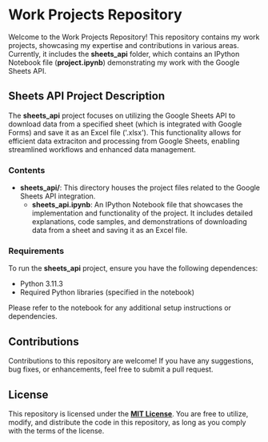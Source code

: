 # Work Projects Repository

Welcome to the Work Projects Repository! This repository contains my work projects, showcasing my expertise and contributions in various areas. Currently, it includes the **sheets_api** folder, which contains an IPython Notebook file (**project.ipynb**) demonstrating my work with the Google Sheets API.

## Sheets API Project Description

The **sheets_api** project focuses on utilizing the Google Sheets API to download data from a specified sheet (which is integrated with Google Forms) and save it as an Excel file ('.xlsx'). This functionality allows for efficient data extraciton and processing from Google Sheets, enabling streamlined workflows and enhanced data management.

### Contents
+ **sheets_api/**: This directory houses the project files related to the Google Sheets API integration.
  + **sheets_api.ipynb**: An IPython Notebook file that showcases the implementation and functionality of the project. It includes detailed explanations, code samples, and demonstrations of downloading data from a sheet and saving it as an Excel file. 

### Requirements

To run the **sheets_api** project, ensure you have the following dependences:
+ Python 3.11.3
+ Required Python libraries (specified in the notebook)

Please refer to the notebook for any additional setup instructions or dependencies.

## Contributions

Contributions to this repository are welcome! If you have any suggestions, bug fixes, or enhancements, feel free to submit a pull request.

## License

This repository is licensed under the **[<ins>MIT License</ins>](LICENSE.txt)**. You are free to utilize, modify, and distribute the code in this repository, as long as you comply with the terms of the license.
